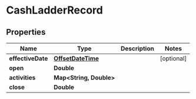 

# CashLadderRecord

## Properties

Name | Type | Description | Notes
------------ | ------------- | ------------- | -------------
**effectiveDate** | [**OffsetDateTime**](OffsetDateTime.md) |  |  [optional]
**open** | **Double** |  | 
**activities** | **Map&lt;String, Double&gt;** |  | 
**close** | **Double** |  | 



